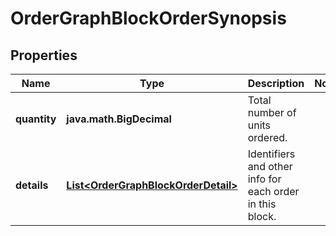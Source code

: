 

# OrderGraphBlockOrderSynopsis


## Properties

| Name | Type | Description | Notes |
|------------ | ------------- | ------------- | -------------|
|**quantity** | **java.math.BigDecimal** | Total number of units ordered. |  |
|**details** | [**List&lt;OrderGraphBlockOrderDetail&gt;**](OrderGraphBlockOrderDetail.md) | Identifiers and other info for each order in this block. |  |



